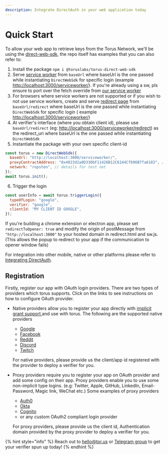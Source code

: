 ```yaml
---
description: Integrate DirectAuth in your web application today
---
```


# Quick Start

To allow your web app to retrieve keys from the Torus Network, we'll be using the [direct-web-sdk](https://github.com/torusresearch/torus-direct-web-sdk), the repo itself has examples that you can also refer to:

1. Install the package `npm i @toruslabs/torus-direct-web-sdk`
2. Serve [service worker](https://github.com/torusresearch/torus-direct-web-sdk/blob/master/serviceworker/sw.js) from `baseUrl` where baseUrl is the one passed while instantiating `DirectWebSdk` for specific login \(example [http://localhost:3000/serviceworker/](http://localhost:3000/serviceworker/)\). If you're already using a sw, pls ensure to port over the fetch override from [our service worker](https://github.com/torusresearch/torus-direct-web-sdk/blob/master/serviceworker/sw.js)
3. For browsers where service workers are not supported or if you wish to not use service workers, create and serve [redirect page](https://github.com/torusresearch/torus-direct-web-sdk/blob/master/serviceworker/redirect.html) from `baseUrl/redirect` where baseUrl is the one passed while instantiating `DirectWebSdk` for specific login \( example [http://localhost:3000/serviceworker/](http://localhost:3000/serviceworker/)\)
4. At verifier's interface \(where you obtain client id\), please use `baseUrl/redirect` \(eg: [http://localhost:3000/serviceworker/redirect](http://localhost:3000/serviceworker/redirect)\) as the redirect\_uri where baseUrl is the one passed while instantiating `DirectWebSdk`
5. Instantiate the package with your own specific client-id

```javascript
const torus = new DirectWebSdk({
  baseUrl: "http://localhost:3000/serviceworker/",
  proxyContractAddress: "0x4023d2a0D330bF11426B12C6144Cfb96B7fa6183", // details for test net
  network: "ropsten", // details for test net
});
await torus.init();
```

 6. Trigger the login

```javascript
const userInfo = await torus.triggerLogin({
  typeOfLogin: "google",
  verifier: "google",
  clientId: "MY CLIENT ID GOOGLE",
});
```

If you're building a chrome extension or electron app, please set `redirectToOpener: true` and modify the origin of postMessage from `"http://localhost:3000"` to your hosted domain in redirect.html and sw.js. \(This allows the popup to redirect to your app if the communication to opener window fails\)

For integration into other mobile, native or other platforms please refer to [Integrating DirectAuth](integrating-directauth/). 

## Registration

Firstly, register our app with OAuth login providers. There are two types of providers which torus supports. Click on the links to see instructions on how to configure OAuth provider. 

* Native providers allow you to register your app directly with [implicit grant support ](https://oauth.net/2/grant-types/implicit/)and use with torus. The following are the supported native providers

  * [Google](https://support.google.com/googleapi/answer/6158849)
  * [Facebook](https://developers.facebook.com/docs/apps)
  * [Reddit](https://github.com/reddit-archive/reddit/wiki/oauth2)
  * [Discord](https://discord.com/developers/docs/topics/oauth2)
  * [Twitch](https://dev.twitch.tv/docs/authentication/#registration)

  For native providers, please provide us the client/app id registered with the provider to deploy a verifier for you.

* Proxy providers require you to register your app on OAuth provider and add some config on their app. Proxy providers enable you to use some non-implicit type logins. \(e.g: Twitter, Apple, GitHub, LinkedIn, Email-Password, Magic link, WeChat etc.\)  Some examples of proxy providers

  * [Auth0](https://auth0.com/docs/connections)
  * [Okta](https://developer.okta.com/docs/concepts/social-login/)
  * [Cognito](https://aws.amazon.com/cognito/getting-started/)
  * or any custom OAuth2 compliant login provider

  For proxy providers, please provide us the client id, Authentication domain provided by the proxy provider to deploy a verifier for you.

{% hint style="info" %}
Reach out to [hello@tor.us](mailto:hello@tor.us) or [Telegram group](https://t.me/torusdev) to get your verifier spun up today!
{% endhint %}

